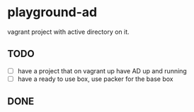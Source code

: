 # playground-ad
vagrant project with active directory on it.

## TODO

- [ ] have a project that on vagrant up have AD up and running
- [ ] have a ready to use box, use packer for the base box

## DONE
